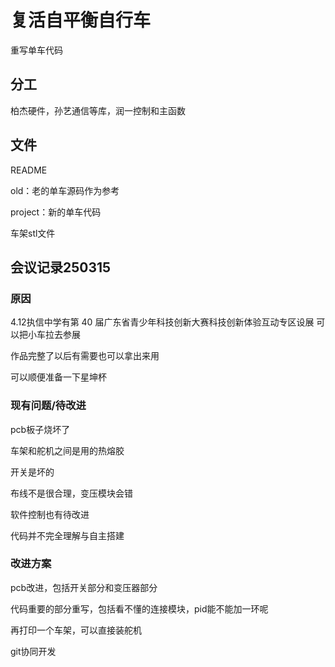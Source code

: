 # 复活自平衡自行车

重写单车代码

## 分工

柏杰硬件，孙艺通信等库，润一控制和主函数



## 文件

README

old：老的单车源码作为参考

project：新的单车代码

车架stl文件



## 会议记录250315

### 原因

4.12执信中学有第 40 届广东省青少年科技创新大赛科技创新体验互动专区设展
可以把小车拉去参展

作品完整了以后有需要也可以拿出来用

可以顺便准备一下星坤杯

### 现有问题/待改进

pcb板子烧坏了

车架和舵机之间是用的热熔胶

开关是坏的

布线不是很合理，变压模块会错

软件控制也有待改进

代码并不完全理解与自主搭建

### 改进方案

pcb改进，包括开关部分和变压器部分

代码重要的部分重写，包括看不懂的连接模块，pid能不能加一环呢

再打印一个车架，可以直接装舵机

git协同开发



